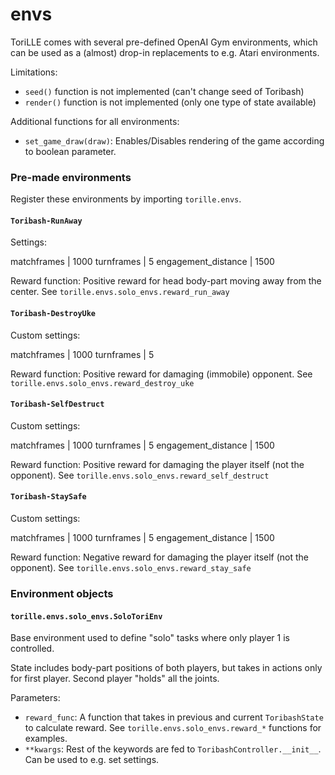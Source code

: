 # envs

ToriLLE comes with several pre-defined OpenAI Gym environments, which can be used
as a (almost) drop-in replacements to e.g. Atari environments.

Limitations: 
* `seed()` function is not implemented (can't change seed of Toribash)
* `render()` function is not implemented (only one type of state available)

Additional functions for all environments:
* `set_game_draw(draw)`: Enables/Disables rendering of the game according to boolean parameter.

### Pre-made environments

Register these environments by importing `torille.envs`.

#### `Toribash-RunAway`

Settings:

matchframes | 1000
turnframes | 5
engagement_distance | 1500

Reward function: Positive reward for head body-part moving away from the center. See `torille.envs.solo_envs.reward_run_away`

#### `Toribash-DestroyUke`

Custom settings:

matchframes | 1000
turnframes | 5

Reward function: Positive reward for damaging (immobile) opponent. See `torille.envs.solo_envs.reward_destroy_uke`

#### `Toribash-SelfDestruct`

Custom settings:

matchframes | 1000
turnframes | 5
engagement_distance | 1500

Reward function: Positive reward for damaging the player itself (not the opponent). See `torille.envs.solo_envs.reward_self_destruct`

#### `Toribash-StaySafe`

Custom settings:

matchframes | 1000
turnframes | 5
engagement_distance | 1500

Reward function: Negative reward for damaging the player itself (not the opponent). See `torille.envs.solo_envs.reward_stay_safe`

### Environment objects

#### `torille.envs.solo_envs.SoloToriEnv`

Base environment used to define "solo" tasks where only player 1 is controlled.

State includes body-part positions of both players, but takes in actions only for first player. 
Second player "holds" all the joints. 

Parameters:
* `reward_func`: A function that takes in previous and current `ToribashState` to calculate reward. 
                 See `torille.envs.solo_envs.reward_*` functions for examples.
* `**kwargs`: Rest of the keywords are fed to `ToribashController.__init__`. Can be used to e.g. set settings.

